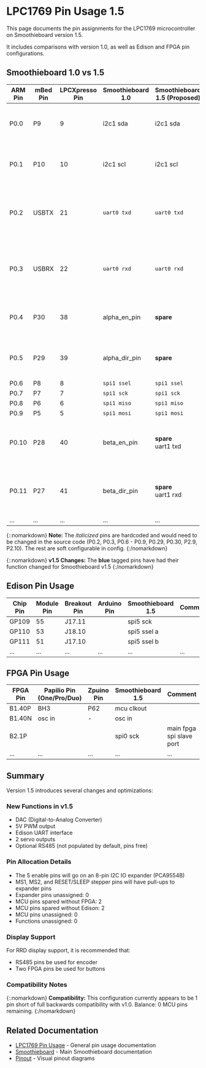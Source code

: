 
# LPC1769 Pin Usage 1.5

This page documents the pin assignments for the LPC1769 microcontroller on Smoothieboard version 1.5.

It includes comparisons with version 1.0, as well as Edison and FPGA pin configurations.

## Smoothieboard 1.0 vs 1.5

| ARM Pin | mBed Pin | LPCXpresso Pin | Smoothieboard 1.0 | Smoothieboard 1.5 (Proposed) | Comment |
| ------- | -------- | -------------- | ----------------- | ---------------------------- | ------- |
| P0.0    | P9       | 9              | i2c1 sda          | i2c1 sda                     | All: Internal I2C bus. Used for digipots and port expander. |
| P0.1    | P10      | 10             | i2c1 scl          | i2c1 scl                     | All: Internal I2C bus. Used for digipots and port expander. |
| P0.2    | USBTX    | 21             | `uart0 txd`       | `uart0 txd`                  | All: Used for ISP programming of the bootloader and for debugging. |
| P0.3    | USBRX    | 22             | `uart0 rxd`       | `uart0 rxd`                  | All: Used for ISP programming of the bootloader and for debugging. |
| P0.4    | P30      | 38             | alpha_en_pin      | **spare**                    | 1.5: recommended for encoder <br> *Note: also is rs485 rd2* |
| P0.5    | P29      | 39             | alpha_dir_pin     | **spare**                    | 1.5: recommended for encoder <br> *Note: also is rs485 td2* |
| P0.6    | P8       | 8              | `spi1 ssel`       | `spi1 ssel`                  | All: sdcard |
| P0.7    | P7       | 7              | `spi1 sck`        | `spi1 sck`                   | All: sdcard |
| P0.8    | P6       | 6              | `spi1 miso`       | `spi1 miso`                  | All: sdcard |
| P0.9    | P5       | 5              | `spi1 mosi`       | `spi1 mosi`                  | All: sdcard |
| P0.10   | P28      | 40             | beta_en_pin       | **spare** <br> uart1 txd     | 1.5: connected to edison uart1 rxd <br> *Note: also i2c2 sda* |
| P0.11   | P27      | 41             | beta_dir_pin      | **spare** <br> uart1 rxd     | 1.5: connected to edison uart1 txd <br> *Note: also i2c2 scl* |
| ...     | ...      | ...            | ...               | ...                          | ... |

{::nomarkdown}
<sl-alert variant="neutral" open>
  <sl-icon slot="icon" name="info-circle"></sl-icon>
  <strong>Note:</strong> The <em>italicized</em> pins are hardcoded and would need to be changed in the source code (P0.2, P0.3, P0.6 - P0.9, P0.29, P0.30, P2.9, P2.10). The rest are soft configurable in config.
</sl-alert>
{:/nomarkdown}

{::nomarkdown}
<sl-alert variant="primary" open>
  <sl-icon slot="icon" name="bookmark"></sl-icon>
  <strong>v1.5 Changes:</strong> The <strong>blue</strong> tagged pins have had their function changed for Smoothieboard v1.5
</sl-alert>
{:/nomarkdown}

## Edison Pin Usage

| Chip Pin | Module Pin | Breakout Pin | Arduino Pin | Smoothieboard 1.5 | Comment |
| -------- | ---------- | ------------ | ----------- | ----------------- | ------- |
| GP109    | 55         | J17.11       |             | spi5 sck          |         |
| GP110    | 53         | J18.10       |             | spi5 ssel a       |         |
| GP111    | 51         | J17.10       |             | spi5 ssel b       |         |
| ...      | ...        | ...          | ...         | ...               | ...     |

## FPGA Pin Usage

| FPGA Pin | Papilio Pin (One/Pro/Duo) | Zpuino Pin | Smoothieboard 1.5 | Comment |
| -------- | -------------------------- | ---------- | ----------------- | ------- |
| B1.40P   | BH3                        | P62        | mcu clkout        |         |
| B1.40N   | osc in                     | -          | osc in            |         |
| B2.1P    |                            |            | spi0 sck          | main fpga spi slave port |
| ...      | ...                        | ...        | ...               | ...     |

## Summary

Version 1.5 introduces several changes and optimizations:

### New Functions in v1.5

- DAC (Digital-to-Analog Converter)
- 5V PWM output
- Edison UART interface
- 2 servo outputs
- Optional RS485 (not populated by default, pins free)

### Pin Allocation Details

- The 5 enable pins will go on an 8-pin I2C IO expander (PCA9554B)
- MS1, MS2, and RESET/SLEEP stepper pins will have pull-ups to expander pins
- Expander pins unassigned: 0
- MCU pins spared without FPGA: 2
- MCU pins spared without Edison: 2
- MCU pins unassigned: 0
- Functions unassigned: 0

### Display Support

For RRD display support, it is recommended that:

- RS485 pins be used for encoder
- Two FPGA pins be used for buttons

### Compatibility Notes

{::nomarkdown}
<sl-alert variant="warning" open>
  <sl-icon slot="icon" name="exclamation-triangle"></sl-icon>
  <strong>Compatibility:</strong> This configuration currently appears to be 1 pin short of full backwards compatibility with v1.0. Balance: 0 MCU pins remaining.
</sl-alert>
{:/nomarkdown}

## Related Documentation

- [LPC1769 Pin Usage](lpc1769-pin-usage) - General pin usage documentation
- [Smoothieboard](smoothieboard) - Main Smoothieboard documentation
- [Pinout](pinout) - Visual pinout diagrams
